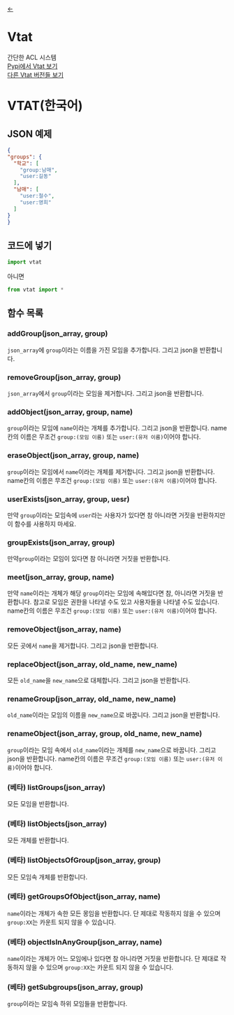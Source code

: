 [<-](https://github.com/askofback/Vtat-Docs/blob/main/README.md)
# Vtat
간단한 ACL 시스템<br>
[Pypi에서 Vtat 보기](https://pypi.org/project/vtat/)<br>
[다른 Vtat 버전들 보기](https://github.com/askofback)
# VTAT(한국어)
## JSON 예제
```json
{
"groups": {
  "학교": [
    "group:남매",
    "user:길동"
  ],
  "남매": [
    "user:철수",
    "user:영희"
  ]
}
}
```
## 코드에 넣기
```python
import vtat
```
아니면
```python
from vtat import *
```
## 함수 목록
### addGroup(json_array, group)
`json_array`에 `group`이라는 이름을 가진 모임을 추가합니다.
그리고 json을 반환합니다.
### removeGroup(json_array, group)
`json_array`에서 `group`이라는 모임을 제거합니다.
그리고 json을 반환합니다.
### addObject(json_array, group, name)
`group`이라는 모임에 `name`이라는 개체를 추가합니다.
그리고 json을 반환합니다.
name칸의 이름은 무조건 `group:(모임 이름)` 또는 `user:(유저 이름)`이어야 합니다.
### eraseObject(json_array, group, name)
`group`이라는 모임에서 `name`이라는 개체를 제거합니다.
그리고 json을 반환합니다.
name칸의 이름은 무조건 `group:(모임 이름)` 또는 `user:(유저 이름)`이어야 합니다.
### userExists(json_array, group, uesr)
만약 `group`이라는 모임속에 `user`라는 사용자가 있다면 참 아니라면 거짓을 반환하지만
이 함수를 사용하지 마세요.
### groupExists(json_array, group)
만약`group`이라는 모임이 있다면 참 아니라면 거짓을 반환합니다.
### meet(json_array, group, name)
만약 `name`이라는 개체가 해당 `group`이라는 모임에 속해있다면 참,
아니라면 거짓을 반환합니다.
참고로 모임은 권한을 나타낼 수도 있고 사용자들을 나타낼 수도 있습니다.
name칸의 이름은 무조건 `group:(모임 이름)` 또는 `user:(유저 이름)`이어야 합니다.
### removeObject(json_array, name)
모든 곳에서 `name`을 제거합니다.
그리고 json을 반환합니다.
### replaceObject(json_array, old_name, new_name)
모든 `old_name`을 `new_name`으로 대체합니다.
그리고 json을 반환합니다.
### renameGroup(json_array, old_name, new_name)
`old_name`이라는 모임의 이름을 `new_name`으로 바꿉니다.
그리고 json을 반환합니다.
### renameObject(json_array, group, old_name, new_name)
`group`이라는 모임 속에서 `old_name`이라는 개체를 `new_name`으로 바꿉니다.
그리고 json을 반환합니다.
name칸의 이름은 무조건 `group:(모임 이름)` 또는 `user:(유저 이름)`이어야 합니다.
### (베타) listGroups(json_array)
모든 모임을 반환합니다.
### (베타) listObjects(json_array)
모든 개체를 반환합니다.
### (베타) listObjectsOfGroup(json_array, group)
모든 모임속 개체를 반환합니다.
### (베타) getGroupsOfObject(json_array, name)
`name`이라는 개체가 속한 모든 몽임을 반환합니다.
단 제대로 작동하지 않을 수 있으며 `group:XX`는 카운트 되지 않을 수 있습니다.
### (베타) objectIsInAnyGroup(json_array, name)
`name`이라는 개체가 어느 모임에나 있다면 참 아니라면 거짓을 반환합니다.
단 제대로 작동하지 않을 수 있으며 `group:XX`는 카운트 되지 않을 수 있습니다.
### (베타) getSubgroups(json_array, group)
`group`이라는 모임속 하위 모임들을 반환합니다.
